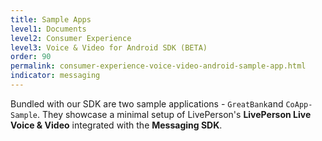 ```yaml
---
title: Sample Apps
level1: Documents
level2: Consumer Experience
level3: Voice & Video for Android SDK (BETA)
order: 90
permalink: consumer-experience-voice-video-android-sample-app.html
indicator: messaging
---
```


Bundled with our SDK are two sample applications - `GreatBank`and `CoApp-Sample`. They showcase a minimal setup of LivePerson's __LivePerson Live Voice & Video__ integrated with the __Messaging SDK__.
